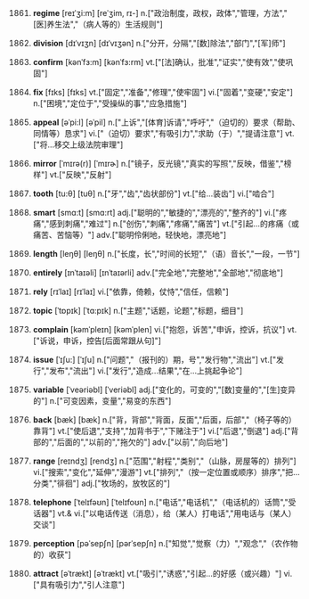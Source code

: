 1861. **regime**
[reɪˈʒi:m]  [reˈʒim, rɪ-]
n.["政治制度，政权，政体","管理，方法","[医]养生法","（病人等的）生活规则"]  

1862. **division**
[dɪˈvɪʒn]  [dɪˈvɪʒən]
n.["分开，分隔","[数]除法","部门","[军]师"]  

1863. **confirm**
[kənˈfɜ:m]  [kənˈfɜ:rm]
vt.["[法]确认，批准","证实","使有效","使巩固"]  

1864. **fix**
[fɪks]  [fɪks]
vt.["固定","准备","修理","使牢固"]  vi.["固着","变硬","安定"]  n.["困境","定位于","受操纵的事","应急措施"]  

1865. **appeal**
[əˈpi:l]  [əˈpil]
n.["上诉","[体育]诉请","呼吁","（迫切的）要求（帮助、同情等）恳求"]  vi.["（迫切）要求","有吸引力","求助（于）","提请注意"]  vt.["将…移交上级法院审理"]  

1866. **mirror**
[ˈmɪrə(r)]  [ˈmɪrɚ]
n.["镜子，反光镜","真实的写照","反映，借鉴","榜样"]  vt.["反映","反射"]  

1867. **tooth**
[tu:θ]  [tuθ]
n.["牙","齿","齿状部份"]  vt.["给…装齿"]  vi.["啮合"]  

1868. **smart**
[smɑ:t]  [smɑ:rt]
adj.["聪明的","敏捷的","漂亮的","整齐的"]  vi.["疼痛","感到刺痛","难过"]  n.["创伤","刺痛","疼痛","痛苦"]  vt.["引起…的疼痛（或痛苦、苦恼等）"]  adv.["聪明伶俐地，轻快地，漂亮地"]  

1869. **length**
[leŋθ]  [leŋθ]
n.["长度，长","时间的长短","（语）音长","一段，一节"]  

1870. **entirely**
[ɪnˈtaɪəli]  [ɪnˈtaɪərli]
adv.["完全地","完整地","全部地","彻底地"]  

1871. **rely**
[rɪˈlaɪ]  [rɪˈlaɪ]
vi.["依靠，倚赖，仗恃","信任，信赖"]  

1872. **topic**
[ˈtɒpɪk]  [ˈtɑ:pɪk]
n.["主题","话题，论题","标题，细目"]  

1873. **complain**
[kəmˈpleɪn]  [kəmˈplen]
vi.["抱怨，诉苦","申诉，控诉，抗议"]  vt.["诉说，申诉，控告[后面常跟从句]"]  

1874. **issue**
[ˈɪʃu:]  [ˈɪʃu]
n.["问题","（报刊的）期，号","发行物","流出"]  vt.["发行","发布","流出"]  vi.["发行","造成…结果","在…上挑起争论"]  

1875. **variable**
[ˈveəriəbl]  [ˈveriəbl]
adj.["变化的，可变的","[数]变量的","[生]变异的"]  n.["可变因素，变量","易变的东西"]  

1876. **back**
[bæk]  [bæk]
n.["背，背部","背面，反面","后面，后部","（椅子等的）靠背"]  vt.["使后退","支持","加背书于","下赌注于"]  vi.["后退","倒退"]  adj.["背部的","后面的","以前的","拖欠的"]  adv.["以前","向后地"]  

1877. **range**
[reɪndʒ]  [rendʒ]
n.["范围","射程","类别","（山脉，房屋等的）排列"]  vi.["搜索","变化","延伸","漫游"]  vt.["排列","（按一定位置或顺序）排序","把…分类","徘徊"]  adj.["牧场的，放牧区的"]  

1878. **telephone**
[ˈtelɪfəʊn]  [ˈtelɪfoʊn]
n.["电话","电话机","（电话机的）话筒","受话器"]  vt.& vi.["以电话传送（消息），给（某人）打电话","用电话与（某人）交谈"]  

1879. **perception**
[pəˈsepʃn]  [pərˈsepʃn]
n.["知觉","觉察（力）","观念","（农作物的）收获"]  

1880. **attract**
[əˈtrækt]  [əˈtrækt]
vt.["吸引","诱惑","引起…的好感（或兴趣）"]  vi.["具有吸引力","引人注意"]  

